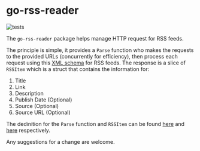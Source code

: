 # go-rss-reader

![tests](https://github.com/dsolerh/go-rss-reader/actions/workflows/test.yml/badge.svg)

The `go-rss-reader` package helps manage HTTP request for RSS feeds.

The principle is simple, it provides a `Parse` function who makes the requests to the 
provided URLs (concurrently for efficiency), then process each request using this 
[XML schema](https://www.w3schools.com/xml/xml_rss.asp#rssref) for RSS feeds. 
The response is a slice of `RSSItem` which is a struct that contains the information for:

1. Title
2. Link
3. Description
4. Publish Date (Optional)
5. Source (Optional)
6. Source URL (Optional)

The dedinition for the `Parse` function and `RSSItem` can be found 
[here](https://github.com/dsolerh/go-rss-reader/blob/main/parser.go) 
and [here](https://github.com/dsolerh/go-rss-reader/blob/main/item.go) 
respectively.

Any suggestions for a change are welcome.
